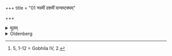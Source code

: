 +++
title = "01 नवमीं दशमीं वान्वष्टक्यम्"

+++

<details><summary>मूलम्</summary>

नवमीं दशमीं वान्वष्टक्यम् १
</details>

<details><summary>Oldenberg</summary>

1 [^fn_1037]. On the ninth or tenth (of the dark fortnight) the Anvashṭakya (ceremony is performed).

[^fn_1037]: 5, 1-12 = Gobhila IV, 2.
</details>
